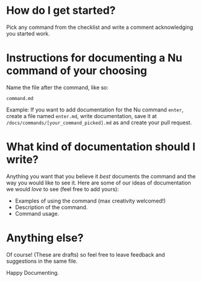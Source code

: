 # How do I get started?

Pick any command from the checklist and write a comment acknowledging you started work.

# Instructions for documenting a Nu command of your choosing

Name the file after the command, like so:

`command.md`

Example: If you want to add documentation for the Nu command `enter`, create a file named `enter.md`, write documentation, save it at `/docs/commands/[your_command_picked].md` as  and create your pull request.

# What kind of documentation should I write?

Anything you want that you believe it *best* documents the command and the way you would like to see it. Here are some of our ideas of documentation we would *love* to see (feel free to add yours):

* Examples of using the command (max creativity welcomed!)
* Description of the command.
* Command usage.

# Anything else?

Of course! (These are drafts) so feel free to leave feedback and suggestions in the same file.

Happy Documenting.
